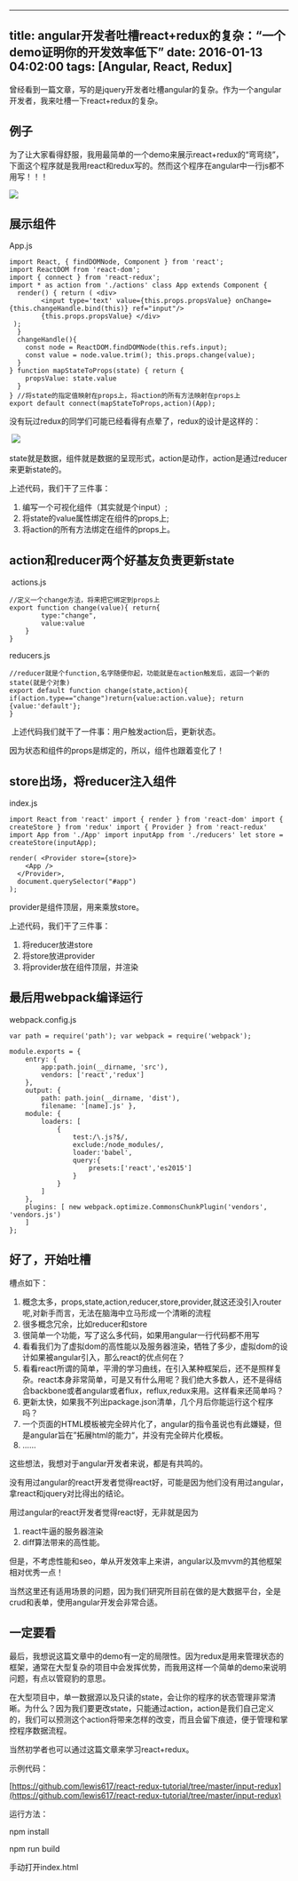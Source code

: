 ---title: angular开发者吐槽react+redux的复杂：“一个demo证明你的开发效率低下”date: 2016-01-13 04:02:00tags: [Angular, React, Redux]---曾经看到一篇文章，写的是jquery开发者吐槽angular的复杂。作为一个angular开发者，我来吐槽一下react+redux的复杂。

## 例子

为了让大家看得舒服，我用最简单的一个demo来展示react+redux的“弯弯绕”，下面这个程序就是我用react和redux写的。然而这个程序在angular中一行js都不用写！！！

![](https://ws4.sinaimg.cn/large/83900b4egw1f9yh3scyucg20ao01k0u8.gif)

## 展示组件

App.js

```
import React, { findDOMNode, Component } from 'react';
import ReactDOM from 'react-dom';
import { connect } from 'react-redux';
import * as action from './actions' class App extends Component {
  render() { return ( <div>
        <input type='text' value={this.props.propsValue} onChange={this.changeHandle.bind(this)} ref="input"/>
        {this.props.propsValue} </div>
 );
  }
  changeHandle(){
    const node = ReactDOM.findDOMNode(this.refs.input);
    const value = node.value.trim(); this.props.change(value);
  }
} function mapStateToProps(state) { return {
    propsValue: state.value
  }
} //将state的指定值映射在props上，将action的所有方法映射在props上
export default connect(mapStateToProps,action)(App);
```

没有玩过redux的同学们可能已经看得有点晕了，redux的设计是这样的：

 ![](https://ws3.sinaimg.cn/large/83900b4egw1f9yh3mvr3gj207n05mjrm.jpg)

state就是数据，组件就是数据的呈现形式，action是动作，action是通过reducer来更新state的。

上述代码，我们干了三件事：

1.  编写一个可视化组件（其实就是个input）;
2.  将state的value属性绑定在组件的props上;
3.  将action的所有方法绑定在组件的props上。

## action和reducer两个好基友负责更新state

 actions.js

```
//定义一个change方法，将来把它绑定到props上
export function change(value){ return{
        type:"change",
        value:value
    }
}
```

reducers.js

```
//reducer就是个function,名字随便你起，功能就是在action触发后，返回一个新的state(就是个对象)
export default function change(state,action){ if(action.type=="change")return{value:action.value}; return {value:'default'};
}
```

 上述代码我们就干了一件事：用户触发action后，更新状态。

因为状态和组件的props是绑定的，所以，组件也跟着变化了！

## store出场，将reducer注入组件

index.js

```
import React from 'react' import { render } from 'react-dom' import { createStore } from 'redux' import { Provider } from 'react-redux' import App from './App' import inputApp from './reducers' let store = createStore(inputApp);

render( <Provider store={store}>
    <App />
  </Provider>,
  document.querySelector("#app")
);
```

provider是组件顶层，用来乘放store。

上述代码，我们干了三件事：

1.  将reducer放进store
2.  将store放进provider
3.  将provider放在组件顶层，并渲染

## 最后用webpack编译运行

webpack.config.js

```
var path = require('path'); var webpack = require('webpack');

module.exports = {
    entry: {
        app:path.join(__dirname, 'src'),
        vendors: ['react','redux']
    },
    output: {
        path: path.join(__dirname, 'dist'),
        filename: '[name].js' },
    module: {
        loaders: [
            {
                test:/\.js?$/,
                exclude:/node_modules/,
                loader:'babel',
                query:{
                    presets:['react','es2015']
                }
            }
        ]
    },
    plugins: [ new webpack.optimize.CommonsChunkPlugin('vendors', 'vendors.js')
    ]
};
```

## 好了，开始吐槽

槽点如下：

1.  概念太多，props,state,action,reducer,store,provider,就这还没引入router呢,对新手而言，无法在脑海中立马形成一个清晰的流程
2.  很多概念冗余，比如reducer和store
3.  很简单一个功能，写了这么多代码，如果用angular一行代码都不用写
4.  看看我们为了虚拟dom的高性能以及服务器渲染，牺牲了多少，虚拟dom的设计如果被angular引入，那么react的优点何在？
5.  看看react所谓的简单，平滑的学习曲线，在引入某种框架后，还不是照样复杂。react本身非常简单，可是又有什么用呢？我们绝大多数人，还不是得结合backbone或者angular或者flux，reflux,redux来用。这样看来还简单吗？
6.  更新太快，如果我不列出package.json清单，几个月后你能运行这个程序吗？
7.  一个页面的HTML模板被完全碎片化了，angular的指令虽说也有此嫌疑，但是angular旨在”拓展html的能力“，并没有完全碎片化模板。
8.  ……

这些想法，我想对于angular开发者来说，都是有共鸣的。

没有用过angular的react开发者觉得react好，可能是因为他们没有用过angular，拿react和jquery对比得出的结论。

用过angular的react开发者觉得react好，无非就是因为

1.  react牛逼的服务器渲染
2.  diff算法带来的高性能。

但是，不考虑性能和seo，单从开发效率上来讲，angular以及mvvm的其他框架相对优秀一点！

当然这里还有适用场景的问题，因为我们研究所目前在做的是大数据平台，全是crud和表单，使用angular开发会非常合适。

## 一定要看

最后，我想说这篇文章中的demo有一定的局限性。因为redux是用来管理状态的框架，通常在大型复杂的项目中会发挥优势，而我用这样一个简单的demo来说明问题，有点以管窥豹的意思。

在大型项目中，单一数据源以及只读的state，会让你的程序的状态管理非常清晰。为什么？因为我们要更改state，只能通过action，action是我们自己定义的，我们可以预测这个action将带来怎样的改变，而且会留下痕迹，便于管理和掌控程序数据流程。

当然初学者也可以通过这篇文章来学习react+redux。

示例代码：

[https://github.com/lewis617/react-redux-tutorial/tree/master/input-redux](https://github.com/lewis617/react-redux-tutorial/tree/master/input-redux)

运行方法：

npm install

npm run build

手动打开index.html